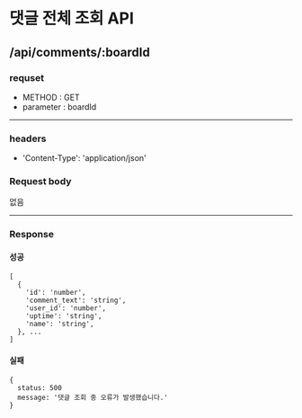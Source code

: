 # 댓글 전체 조회 API

## /api/comments/:boardId

### requset

- METHOD : GET
- parameter : boardId

---

### headers

- 'Content-Type': 'application/json'

### Request body

없음

---

### Response

#### 성공

```
[
  {
    'id': 'number',
    'comment_text': 'string',
    'user_id': 'number',
    'uptime': 'string',
    'name': 'string',
  }, ...
]
```

#### 실패

```
{
  status: 500
  message: '댓글 조회 중 오류가 발생했습니다.'
}
```
